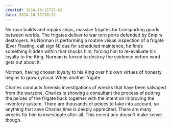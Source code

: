 ```yaml
---
created: 2024-10-11T17:02
date: 2024-10-11T18:12
---
```

Norman builds and repairs ships, massive frigates for transporting goods between worlds. The frigates deliver to war torn ports defended by Empire destroyers. As Norman is performing a routine visual inspection of a frigate (Ever Floating, call sign N) due for scheduled maintence, he finds something hidden within that shocks him, forcing him to re-evaluate his loyalty to the King. Norman is forced to destroy the evidence before word gets out about it.

Norman, having chosen loyalty to his King over his own virtues of honesty begins to grow cynical. When another frigate

Charles conducts forensic investigations of wrecks that have been salvaged from the warzone. Charles is showing a consultant the process of putting the peices of the frigate back together with the intent on improving the inventory system. There are thousands of peices to take into account, so anything that save Charles time is deeply apprecited. There are many wrecks for him to investigate after all. This recent one doesn't make sense though.